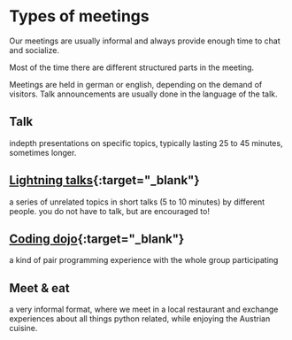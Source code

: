 # Types of meetings

Our meetings are usually informal and always provide enough time to chat and socialize.

Most of the time there are different structured parts in the meeting.

Meetings are held in german or english, depending on the demand of visitors.
Talk announcements are usually done in the language of the talk.

## Talk

indepth presentations on specific topics, typically lasting 25 to 45 minutes, sometimes longer.

## [Lightning talks](https://en.wikipedia.org/wiki/Lightning_talks){:target="\_blank"}

a series of unrelated topics in short talks (5 to 10 minutes) by different people. you do not have to talk, but are encouraged to!

## [Coding dojo](https://en.wikipedia.org/wiki/CoderDojo){:target="\_blank"}

a kind of pair programming experience with the whole group participating

## Meet & eat

a very informal format, where we meet in a local restaurant and exchange experiences about all things python related, while enjoying the Austrian cuisine.
